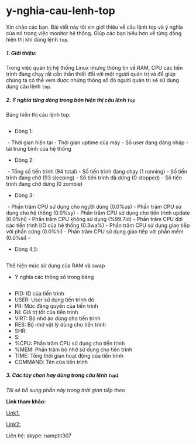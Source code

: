 y-nghia-cau-lenh-top
====================

Xin chào các bạn. Bài viết này tôi xin giới thiệu về câu lệnh top và ý nghĩa của nó trong việc monitor hệ thống. Giúp các bạn hiểu hơn về từng dòng hiện thị khi dùng lệnh `top`.


##### 1. Giới thiệu: 
Trong việc quản trị hệ thống Linux nhưng thông tin về RAM, CPU các tiến trình đang chạy rất cần thần thiết đối với một người quản trị và để giúp chúng ta có thể xem được những thông số đó người quản trị sẽ sử dụng dụng câu lệnh `top`.

##### 2. Ý nghĩa từng dòng trong bản hiện thị câu lệnh `top`

Bảng hiển thị câu lệnh top:

<img class="image__pic js-image-pic" src="http://i.imgur.com/3vGe3Mw.png" alt="" id="screenshot-image">

- Dòng 1: 

<img class="image__pic js-image-pic" src="http://i.imgur.com/ImnnmiS.png" alt="" id="screenshot-image">
  - Thời gian hiện tại
  - Thời gian uptime của máy
  - Số user đang đăng nhập
  - tải trung bình của hệ thống

- Dòng 2:

<img class="image__pic js-image-pic" src="http://i.imgur.com/SlBNAql.png" alt="" id="screenshot-image">
  - Tổng số tiến trình (94 total) 
  - Số tiến trình đang chạy (1 running)
  - Số tiến trình đang chờ (93 sleeping)
  - Số tiến trình đã dừng (0 stopped)
  - Số tiến trình đang chờ dừng (0 zombie)

- Dòng 3:

<img class="image__pic js-image-pic" src="http://i.imgur.com/UXByCkI.png" alt="" id="screenshot-image">
  - Phần trăm CPU sử dụng cho người dùng (0.0%us)
  - Phần trăm CPU sử dụng cho hệ thống (0.0%sy)
  - Phần trăm CPU sử dụng cho tiến trình update (0.0%ni)
  - Phần trăm CPU không sử dụng (%99.7id)
  - Phần trăm CPU đợi các tiến trình I/O của hệ thống (0.3wa%)
  - Phần trăm CPU sử dụng giao tiếp với phần cứng (0.0%hi)
  - Phần trăm CPU sử dụng giao tiếp với phần mềm (0.0%si)
  - 
  
- Dòng 4,5:

<img class="image__pic js-image-pic" src="http://i.imgur.com/feUKvPQ.png" alt="" id="screenshot-image">

Thể hiện mức sử dụng của RAM và swap

- Ý nghĩa các thông số trong bảng

<img class="image__pic js-image-pic" src="http://i.imgur.com/T2jMaau.png" alt="" id="screenshot-image">

  - PID: ID của tiến trình
  - USER: User sử dụng tiến trình đó
  - PR: Mức đăng quyền của tiến trình
  - NI: Giá trị tốt của tiến trình
  - VIRT: Bộ nhớ ảo dùng cho tiến trình
  - RES: Bộ nhớ vật lý dùng cho tiến trình
  - SHR: 
  - S:
  - %CPU: Phần trăm CPU sử dụng cho tiến trình
  - %MEM: Phần trăm bộ nhớ sử dụng cho tiến trình
  - TIME: Tổng thời gian hoạt động của tiến trình
  - COMMAND: Tên của tiến trình
  
##### 3. Các tùy chọn hay dùng trong câu lệnh `top1`

*Tôi sẽ bổ sung phần này trong thời gian tiếp theo*

**Link tham khảo:**

[Link1:](http://linux.about.com/od/commands/l/blcmdl1_top.htm)

[Link2:](http://www.tecmint.com/12-top-command-examples-in-linux/)

Liên hệ:
skype: namptit307
